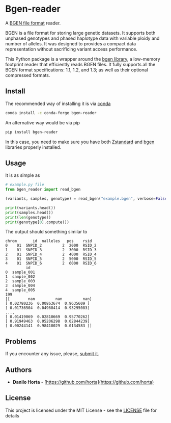 # Bgen-reader

A [BGEN file format](http://www.well.ox.ac.uk/~gav/bgen_format/) reader.

BGEN is a file format for storing large genetic datasets. It supports both unphased genotypes and phased haplotype data with variable ploidy and number of alleles. It was designed to provides a compact data representation without sacrificing variant access performance.

This Python package is a wrapper around the [bgen library](https://github.com/limix/bgen),
a low-memory footprint reader that efficiently reads BGEN files.
It fully supports all the BGEN format specifications: 1.1, 1.2, and 1.3;
as well as their optional compressed formats.

## Install

The recommended way of installing it is via
[conda](http://conda.pydata.org/docs/index.html)

```bash
conda install -c conda-forge bgen-reader
```

An alternative way would be via pip

```bash
pip install bgen-reader
```

In this case, you need to make sure you have both
[Zstandard](https://github.com/facebook/zstd) and [bgen](https://github.com/limix/bgen)
libraries properly installed.

## Usage

It is as simple as

```python
# example.py file
from bgen_reader import read_bgen

(variants, samples, genotype) = read_bgen("example.bgen", verbose=False)

print(variants.head())
print(samples.head())
print(len(genotype))
print(genotype[0].compute())
```

The output should something similar to

```
chrom       id  nalleles   pos    rsid
0    01  SNPID_2         2  2000  RSID_2
1    01  SNPID_3         2  3000  RSID_3
2    01  SNPID_4         2  4000  RSID_4
3    01  SNPID_5         2  5000  RSID_5
4    01  SNPID_6         2  6000  RSID_6
         id
0  sample_001
1  sample_002
2  sample_003
3  sample_004
4  sample_005
199
[[        nan         nan         nan]
[ 0.02780236  0.00863674  0.9635609 ]
[ 0.01736504  0.04968414  0.93295083]
...,
[ 0.01419069  0.02810669  0.95770262]
[ 0.91949463  0.05206298  0.02844239]
[ 0.00244141  0.98410029  0.0134583 ]]
```

## Problems

If you encounter any issue, please, [submit it](https://github.com/limix/bgen-reader-py/issues).

## Authors

* **Danilo Horta** - [https://github.com/horta](https://github.com/horta)

## License

This project is licensed under the MIT License - see the
[LICENSE](LICENSE) file for details
